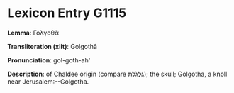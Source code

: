 # Lexicon Entry G1115

**Lemma**: Γολγοθᾶ

**Transliteration (xlit)**: Golgothâ

**Pronunciation**: gol-goth-ah'

**Description**:
of Chaldee origin (compare גֻּלְגֹּלֶת); the skull; Golgotha, a knoll near Jerusalem:--Golgotha.
